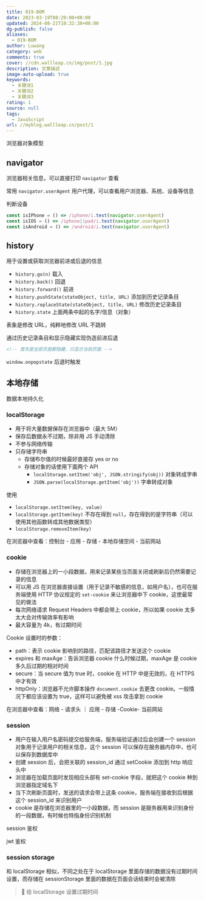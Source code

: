 ```yaml
---
title: 019-BOM
date: 2023-03-19T08:29:00+08:00
updated: 2024-08-21T10:32:38+08:00
dg-publish: false
aliases:
  - 019-BOM
author: Luwang
category: web
comments: true
cover: //cdn.wallleap.cn/img/post/1.jpg
description: 文章描述
image-auto-upload: true
keywords:
  - 关键词1
  - 关键词2
  - 关键词3
rating: 1
source: null
tags:
  - JavaScript
url: //myblog.wallleap.cn/post/1
---
```


浏览器对象模型

## navigator

浏览器相关信息，可以直接打印 `navigator` 查看

常用 `navigator.userAgent` 用户代理，可以查看用户浏览器、系统、设备等信息

判断设备

```js
const isIPhone = () => /iphone/i.test(navigator.userAgent)
const isIOS = () => /iphone|ipad/i.test(navigator.userAgent)
const isAndroid = () => /android/i.test(navigator.userAgent)
```

## history

用于设置或获取浏览器前进或后退的信息

- `history.go(n)` 载入
- `history.back()` 回退
- `history.forward()` 前进
- `history.pushState(stateObject, title, URL)` 添加到历史记录条目
- `history.replaceState(stateObject, title, URL)` 修改历史记录条目
- `history.state` 上面两条中起的名字/信息（对象）

表象是修改 URL，纯粹地修改 URL 不跳转

通过历史记录条目和显示隐藏实现伪造前进后退

```html
<!-- 首先是全部页面都隐藏，只显示当前页面 -->
```

`window.onpopstate` 后退时触发

## 本地存储

数据本地持久化

### localStorage

- 用于将大量数据保存在浏览器中（最大 5M）
- 保存后数据永不过期，除非用 JS 手动清除
- 不参与网络传输
- 只存储字符串
	- 存储布尔值的时候最好直接存 yes or no
	- 存储对象的话使用下面两个 API
		- `localStorage.setItem('obj', JSON.stringify(obj))` 对象转成字串
		- `JSON.parse(localStorage.getItem('obj'))` 字串转成对象

使用

- `localStorage.setItem(key, value)`
- `localStorage.getItem(key)` 不存在得到 `null`，存在得到的是字符串（可以使用其他函数转成其他数据类型）
- `localStorage.removeItem(key)`

在浏览器中查看：控制台 - 应用 - 存储 - 本地存储空间 - 当前网站

### cookie

- 存储在浏览器上的一小段数据，用来记录某些当页面关闭或刷新后仍然需要记录的信息
- 可以用 JS 在浏览器直接设置（用于记录不敏感的信息，如用户名），也可在服务端使用 HTTP 协议规定的 `set-cookie` 来让浏览器中下 cookie，这使最常见的做法
- 每次网络请求 Request Headers 中都会带上 cookie，所以如果 cookie 太多太大会对传输效率有影响
- 最大容量为 4k，有过期时间

Cookie 设置时的参数：

- path：表示 cookie 影响到的路径，匹配该路径才发送这个 cookie
- expires 和 maxAge：告诉浏览器 cookie 什么时候过期，maxAge 是 cookie 多久后过期的相对时间
- secure：当 secure 值为 true 时，cookie 在 HTTP 中是无效的，在 HTTPS 中才有效
- httpOnly：浏览器不允许脚本操作 `document.cookie` 去更改 cookie。一般情况下都应该设置为 true，这样可以避免被 xss 攻击拿到 cookie

在浏览器中查看：网络 - 请求头 ｜ 应用 - 存储 -Cookie- 当前网站

### session

- 用户在输入用户名密码提交给服务端，服务端验证通过后会创建一个 session 对象用于记录用户的相关信息，这个 session 可以保存在服务器内存中，也可以保存到数据库中
- 创建 session 后，会把关联的 session_id 通过 setCookie 添加到 http 响应头中
- 浏览器在加载页面时发现相应头部有 set-cookie 字段，就把这个 cookie 种到浏览器指定域名下
- 当下次刷新页面时，发送的请求会带上这条 cookie，服务端在接收到后根据这个 session_id 来识别用户
- cookie 是存储在浏览器里的一小段数据，而 session 是服务器用来识别身份的一段数据，有时候也特指身份识别机制

session 鉴权

jwt 鉴权

### session storage

和 localStorage 相似，不同之处在于 localStorage 里面存储的数据没有过期时间设置，而存储在 sessionStorage 里面的数据在页面会话结束时会被清除

> 🥯 给 localStorage 设置过期时间
